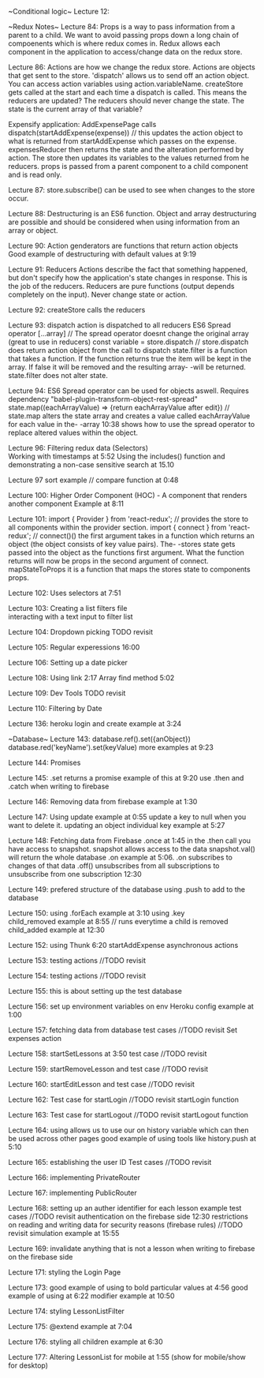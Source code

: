~Conditional logic~
Lecture 12:



~Redux Notes~
Lecture 84:
Props is a way to pass information from a parent to a child.
We want to avoid passing props down a long chain of compoenents which is where redux comes in.
Redux allows each component in the application to access/change data on the redux store.

Lecture 86:
Actions are how we change the redux store.
Actions are objects that get sent to the store.
'dispatch' allows us to send off an action object. You can access action variables using action.variableName.
createStore gets called at the start and each time a dispatch is called. This means the reducers are updated?
The reducers should never change the state.
The state is the current array of that variable?

Expensify application:
AddExpensePage calls dispatch(startAddExpense(expense)) // this updates the action object to what is returned from startAddExpense which passes on the expense.
expensesReducer then returns the state and the alteration performed by action.
The store then updates its variables to the values returned from he reducers.
props is passed from a parent component to a child component and is read only.

Lecture 87: 
store.subscribe() can be used to see when changes to the store occur.

Lecture 88:
Destructuring is an ES6 function.
Object and array destructuring are possible and should be considered when using information from an array or object.

Lecture 90:
Action genderators are functions that return action objects
Good example of destructuring with default values at 9:19

Lecture 91: Reducers
Actions describe the fact that something happened, but don't specify how the application's state changes in response. This is the job of the reducers.
Reducers are pure functions (output depends completely on the input).
Never change state or action.

Lecture 92: 
createStore calls the reducers

Lecture 93: 
dispatch action is dispatched to all reducers
ES6 Spread operator [...array] // The spread operator doesnt change the original array (great to use in reducers)
const variable = store.dispatch // store.dispatch does return action object from the call to dispatch
state.filter is a function that takes a function. If the function returns true the item will be kept in the array. If false it will be removed and the resulting array- -will be returned. state.filter does not alter state.

Lecture 94:
ES6 Spread operator can be used for objects aswell. Requires dependency "babel-plugin-transform-object-rest-spread"
state.map((eachArrayValue) => {return eachArrayValue after edit}) // state.map alters the state array and creates a value called eachArrayValue for each value in the- -array
10:38 shows how to use the spread operator to replace altered values within the object.

Lecture 96:
Filtering redux data (Selectors)		
Working with timestamps at 5:52
Using the includes() function and demonstrating a non-case sensitive search at 15.10

Lecture 97
sort example // compare function at 0:48									

Lecture 100:
Higher Order Component (HOC) - A component that renders another component 
Example at 8:11

Lecture 101:
import { Provider } from 'react-redux'; // provides the store to all components within the provider section.
import { connect } from 'react-redux'; // connect()() the first argument takes in a function which returns an object (the object consists of key value pairs). The- -stores state gets passed into the object as the functions first argument. What the function returns will now be props in the second argument of connect.
mapStateToProps it is a function that maps the stores state to components props.

Lecture 102:
Uses selectors at 7:51 					

Lecture 103:
Creating a list filters file 	
interacting with a text input to filter list		

Lecture 104:
Dropdown picking 			TODO revisit

Lecture 105:
Regular experessions 16:00

Lecture 106: 
Setting up a date picker

Lecture 108:
Using link 2:17
Array find method 5:02

Lecture 109:
Dev Tools 					TODO revisit

Lecture 110:
Filtering by Date




Lecture 136:
heroku login and create example at 3:24






~Database~
Lecture 143:
database.ref().set({anObject})
database.red('keyName').set(keyValue)
more examples at 9:23

Lecture 144:
Promises

Lecture 145:
.set returns a promise
example of this at 9:20
use .then and .catch when writing to firebase

Lecture 146:
Removing data from firebase
example at 1:30

Lecture 147:
Using update example at 0:55
update a key to null when you want to delete it.
updating an object individual key example at 5:27

Lecture 148:
Fetching data from Firebase
.once at 1:45
in the .then call you have access to snapshot. snapshot allows access to the data
snapshot.val() will return the whole database
.on example at 5:06. .on subscribes to changes of that data
.off() unsubscribes from all subscriptions
to unsubscribe from one subscription 12:30

Lecture 149:
prefered structure of the database
using .push to add to the database

Lecture 150:
using .forEach example at 3:10
using .key  
child_removed example at 8:55	// runs everytime a child is removed
child_added example at 12:30

Lecture 152:
using Thunk 6:20
startAddExpense
asynchronous actions

Lecture 153:
testing actions          //TODO revisit

Lecture 154:
testing actions          //TODO revisit

Lecture 155:
this is about setting up the test database

Lecture 156:
set up environment variables on env
Heroku config example at 1:00

Lecture 157:
fetching data from database test cases		//TODO revisit
Set expenses action

Lecture 158:
startSetLessons at 3:50
test case 									//TODO revisit

Lecture 159:
startRemoveLesson and test case 			//TODO revisit

Lecture 160:
startEditLesson and test case 			//TODO revisit

Lecture 162:
Test case for startLogin 				//TODO revisit
startLogin function

Lecture 163:
Test case for startLogout 				//TODO revisit
startLogout function

Lecture 164:
using <Router/> allows us to use our on history variable which can then be used across other pages
good example of using tools like history.push at 5:10

Lecture 165:
establishing the user ID
Test cases								//TODO revisit

Lecture 166:
implementing PrivateRouter

Lecture 167:
implementing PublicRouter

Lecture 168:
setting up an auther identifier for each lesson
example test cases									//TODO revisit
authentication on the firebase side 12:30 restrictions on reading and writing data for security reasons	(firebase rules)		//TODO revisit
simulation example at 15:55

Lecture 169:
invalidate anything that is not a lesson when writing to firebase on the firebase side

Lecture 171:
styling the Login Page

Lecture 173:
good example of using <span/> to bold particular values at 4:56
good example of using <Link/> at 6:22
modifier example at 10:50

Lecture 174:
styling LessonListFilter

Lecture 175:
@extend example at 7:04

Lecture 176:
styling all children example at 6:30

Lecture 177:
Altering LessonList for mobile at 1:55 (show for mobile/show for desktop)